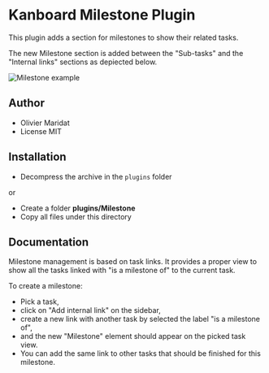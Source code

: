Kanboard Milestone Plugin
===================================

This plugin adds a section for milestones to show their related tasks.

The new Milestone section is added between the "Sub-tasks" and the "Internal links" sections as depiected below.

![Milestone example](https://raw.github.com/oliviermaridat/kanboard-milestone-plugin/master/Doc/milestoneview.png)

Author
------

- Olivier Maridat
- License MIT

Installation
------------

- Decompress the archive in the `plugins` folder

or

- Create a folder **plugins/Milestone**
- Copy all files under this directory


Documentation
-------------

Milestone management is based on task links. It provides a proper view to show all the tasks linked with "is a milestone of" to the current task.

To create a milestone:

* Pick a task,
* click on "Add internal link" on the sidebar,
* create a new link with another task by selected the label "is a milestone of",
* and the new "Milestone" element should appear on the picked task view.
* You can add the same link to other tasks that should be finished for this milestone.